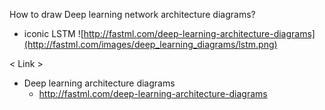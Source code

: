 How to draw Deep learning network architecture diagrams? 


* iconic LSTM 
![http://fastml.com/deep-learning-architecture-diagrams](http://fastml.com/images/deep_learning_diagrams/lstm.png)

< Link > 
* Deep learning architecture diagrams
  * http://fastml.com/deep-learning-architecture-diagrams


